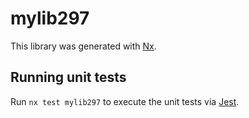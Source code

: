 # mylib297

This library was generated with [Nx](https://nx.dev).

## Running unit tests

Run `nx test mylib297` to execute the unit tests via [Jest](https://jestjs.io).
